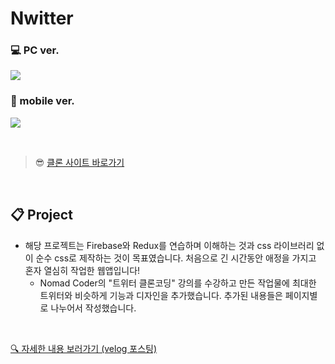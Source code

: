 # Nwitter
### 💻 PC ver.
![](https://velog.velcdn.com/images/rlawodh123/post/6e90ea11-23a9-405f-ba15-1ae62cd18ccf/image.gif)

### 📱 mobile ver.
![](https://velog.velcdn.com/images/rlawodh123/post/d6f6f8e9-d727-42a5-a00f-77d8332afd51/image.gif)


<br>

>😎 [클론 사이트 바로가기](https://kim-jaeoh.github.io/nwitter/#/)

<br>

## 📋 Project

- 해당 프로젝트는 Firebase와 Redux를 연습하며 이해하는 것과 css 라이브러리 없이 순수 css로 제작하는 것이 목표였습니다. 처음으로 긴 시간동안 애정을 가지고 혼자 열심히 작업한 웹앱입니다!
  - Nomad Coder의 "트위터 클론코딩" 강의를 수강하고 만든 작업물에 최대한 트위터와 비슷하게 기능과 디자인을 추가했습니다. 추가된 내용들은 페이지별로 나누어서 작성했습니다.

<br>

[🔍 자세한 내용 보러가기 (velog 포스팅)](https://velog.io/@rlawodh123/React-%ED%8A%B8%EC%9C%84%ED%84%B0-%ED%81%B4%EB%A1%A0)
